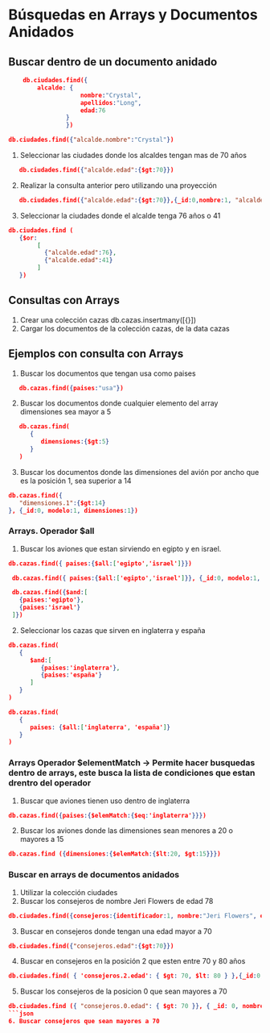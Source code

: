 # Búsquedas en Arrays y Documentos Anidados

## Buscar dentro de un documento anidado
```json
    db.ciudades.find({
        alcalde: {
                    nombre:"Crystal",
                    apellidos:"Long",
                    edad:76
                }
                })

db.ciudades.find({"alcalde.nombre":"Crystal"})
```
1. Seleccionar las ciudades donde los alcaldes tengan mas
   de 70 años
```json
   db.ciudades.find({"alcalde.edad":{$gt:70}})
```
2. Realizar la consulta anterior pero utilizando una 
   proyección 

```json
   db.ciudades.find({"alcalde.edad":{$gt:70}},{_id:0,nombre:1, "alcalde.edad":1})
```
3. Seleccionar la ciudades donde el alcalde tenga 76 años
   o 41

```json
db.ciudades.find (
   {$or:
        [
          {"alcalde.edad":76}, 
          {"alcalde.edad":41}
        ]
   })
```
   ## Consultas con Arrays

   1. Crear una colección cazas
   db.cazas.insertmany([{}])
   2. Cargar los documentos de la colección cazas, de la data cazas

   ## Ejemplos con consulta con Arrays

   1. Buscar los documentos que tengan usa como paises
```json
   db.cazas.find({paises:"usa"})
```
   2. Buscar los documentos donde cualquier elemento del array dimensiones sea mayor a 5
```json
   db.cazas.find(
      {
         dimensiones:{$gt:5}
      }
   )
```
3. Buscar los documentos donde las dimensiones del avión por ancho que es la posición 1, sea superior a 14
```json
db.cazas.find({
   "dimensiones.1":{$gt:14}
}, {_id:0, modelo:1, dimensiones:1})
```
### Arrays. Operador $all

1. Buscar los aviones que estan sirviendo en egipto y
en israel.
```json
db.cazas.find({ paises:{$all:['egipto','israel']}})

 db.cazas.find({ paises:{$all:['egipto','israel']}}, {_id:0, modelo:1, paises:1})

 db.cazas.find({$and:[
   {paises:'egipto'},
   {paises:'israel'}
 ]})
```
2. Seleccionar los cazas que sirven en inglaterra y españa
```json
db.cazas.find(
   {
      $and:[
         {paises:'inglaterra'},
         {paises:'españa'}
      ]
   }
)

db.cazas.find(
   {
      paises: {$all:['inglaterra', 'españa']}
   }
)
```
### Arrays Operador $elementMatch -> Permite hacer busquedas dentro de arrays, este busca la lista de condiciones que estan drentro del operador

1. Buscar que aviones tienen uso dentro de inglaterra

```json
db.cazas.find({paises:{$elemMatch:{$eq:'inglaterra'}}})
```

2. Buscar los aviones donde las dimensiones sean menores a 20 o 
   mayores a 15
```json
db.cazas.find ({dimensiones:{$elemMatch:{$lt:20, $gt:15}}})
```
### Buscar en arrays de documentos anidados

1. Utilizar la colección ciudades
2. Buscar los consejeros de nombre Jeri Flowers de edad 78
```json
db.ciudades.find({consejeros:{identificador:1, nombre:"Jeri Flowers", edad:78}})
```
3. Buscar en consejeros donde tengan una edad mayor a 70
```json
db.ciudades.find({"consejeros.edad":{$gt:70}})
```
4. Buscar en consejeros en la posición 2 que esten entre 70 y 80 años
```json
db.ciudades.find( { 'consejeros.2.edad': { $gt: 70, $lt: 80 } },{_id:0, "consejeros.nombre": 1, "consejeros.edad":1} )
```
5. Buscar los consejeros de la posicion 0 que sean mayores a 70
```json
db.ciudades.find ({ "consejeros.0.edad": { $gt: 70 }}, { _id: 0, nombre: 1, "alcalde.edad": 1, "alcalde.nombre":1 })
```json
6. Buscar consejeros que sean mayores a 70



